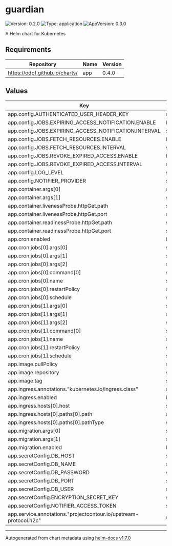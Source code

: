 # guardian

![Version: 0.2.0](https://img.shields.io/badge/Version-0.2.0-informational?style=flat-square) ![Type: application](https://img.shields.io/badge/Type-application-informational?style=flat-square) ![AppVersion: 0.3.0](https://img.shields.io/badge/AppVersion-0.3.0-informational?style=flat-square)

A Helm chart for Kubernetes

## Requirements

| Repository | Name | Version |
|------------|------|---------|
| https://odpf.github.io/charts/ | app | 0.4.0 |

## Values

| Key | Type | Default | Description |
|-----|------|---------|-------------|
| app.config.AUTHENTICATED_USER_HEADER_KEY | string | `"x-authenticated-user-email"` |  |
| app.config.JOBS.EXPIRING_ACCESS_NOTIFICATION.ENABLE | bool | `false` |  |
| app.config.JOBS.EXPIRING_ACCESS_NOTIFICATION.INTERVAL | string | `"0 9 * * *"` |  |
| app.config.JOBS.FETCH_RESOURCES.ENABLE | bool | `false` |  |
| app.config.JOBS.FETCH_RESOURCES.INTERVAL | string | `"0 */2 * * *"` |  |
| app.config.JOBS.REVOKE_EXPIRED_ACCESS.ENABLE | bool | `true` |  |
| app.config.JOBS.REVOKE_EXPIRED_ACCESS.INTERVAL | string | `"*/20 * * * *"` |  |
| app.config.LOG_LEVEL | string | `"info"` |  |
| app.config.NOTIFIER_PROVIDER | string | `"slack"` |  |
| app.container.args[0] | string | `"server"` |  |
| app.container.args[1] | string | `"start"` |  |
| app.container.livenessProbe.httpGet.path | string | `"/ping"` |  |
| app.container.livenessProbe.httpGet.port | string | `"tcp"` |  |
| app.container.readinessProbe.httpGet.path | string | `"/ping"` |  |
| app.container.readinessProbe.httpGet.port | string | `"tcp"` |  |
| app.cron.enabled | bool | `true` |  |
| app.cron.jobs[0].args[0] | string | `"job"` |  |
| app.cron.jobs[0].args[1] | string | `"run"` |  |
| app.cron.jobs[0].args[2] | string | `"fetch_resources"` |  |
| app.cron.jobs[0].command[0] | string | `"guardian"` |  |
| app.cron.jobs[0].name | string | `"fetch_resources"` |  |
| app.cron.jobs[0].restartPolicy | string | `"Never"` |  |
| app.cron.jobs[0].schedule | string | `"0 */2 * * *"` |  |
| app.cron.jobs[1].args[0] | string | `"job"` |  |
| app.cron.jobs[1].args[1] | string | `"run"` |  |
| app.cron.jobs[1].args[2] | string | `"appeal_expiration_revocation"` |  |
| app.cron.jobs[1].command[0] | string | `"guardian"` |  |
| app.cron.jobs[1].name | string | `"appeal_expiration_revocation"` |  |
| app.cron.jobs[1].restartPolicy | string | `"Never"` |  |
| app.cron.jobs[1].schedule | string | `"0 9 * * *"` |  |
| app.image.pullPolicy | string | `"Always"` |  |
| app.image.repository | string | `"odpf/guardian"` |  |
| app.image.tag | string | `"latest"` |  |
| app.ingress.annotations."kubernetes.io/ingress.class" | string | `"contour"` |  |
| app.ingress.enabled | bool | `true` |  |
| app.ingress.hosts[0].host | string | `"guardian.example.com"` |  |
| app.ingress.hosts[0].paths[0].path | string | `"/"` |  |
| app.ingress.hosts[0].paths[0].pathType | string | `"ImplementationSpecific"` |  |
| app.migration.args[0] | string | `"server"` |  |
| app.migration.args[1] | string | `"migrate"` |  |
| app.migration.enabled | bool | `true` |  |
| app.secretConfig.DB_HOST | string | `"localhost"` |  |
| app.secretConfig.DB_NAME | string | `"guardian"` |  |
| app.secretConfig.DB_PASSWORD | string | `nil` |  |
| app.secretConfig.DB_PORT | string | `nil` |  |
| app.secretConfig.DB_USER | string | `"guardian"` |  |
| app.secretConfig.ENCRYPTION_SECRET_KEY | string | `nil` |  |
| app.secretConfig.NOTIFIER_ACCESS_TOKEN | string | `nil` |  |
| app.service.annotations."projectcontour.io/upstream-protocol.h2c" | string | `"tcp"` |  |

----------------------------------------------
Autogenerated from chart metadata using [helm-docs v1.7.0](https://github.com/norwoodj/helm-docs/releases/v1.7.0)
